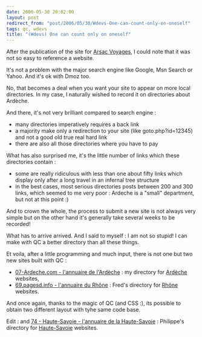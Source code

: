 ```yaml
---
date: 2006-05-30 20:02:00
layout: post
redirect_from: "post/2006/05/30/Wdevs-One-can-count-only-on-oneself"
tags: qc, wdevs
title: "(Wdevs) One can count only on oneself"
---
```


After the publication of the site for [Arsac Voyages](http://www.arsac-tourisme.com/), I could note that it was
not so easy to reference a website.

It's not a problem with the major search engine like Google, Msn Search or
Yahoo. And it's ok with Dmoz too.

No, that becomes a deal when you want your site to appear on more local
directories. In my case, I naturally wished to record it on directories about
Ardèche.

And there, it's not very brilliant compared to search engine :

* many directories imperatively requires a back link
* a majority make only a redirection to your site (like goto.php?id=12345)
and not a good old true real hard link
* there are also all those directories where you have to pay

What has also surprised me, it's the little number of links which these
directories contain :

* some are really ridiculous with less than one about fifty links which
display only after a long travel in an infernal tree structure
* in the best cases, most serious directories posts between 200 and 300
links, which seemed to me very poor : Ardeche is a "small" department, but
not at this point :)

And to crown the whole, the process to submit a new site is not always very
simple but on the other hand it's generally take several weeks to be
recorded!

What has to arrive arrived. And I said to myself : I am not so stupid!
I can make with QC a better directory than all these things.

Et voila, after a little programming and much input, there is not one but
two new sites built with QC :

* [07-Ardeche.com - l'annuaire de
l'Ardèche](http://07-ardeche.com/) : my directory for [Ardèche](http://en.wikipedia.org/wiki/Ardèche) websites,
* [69.pagesd.info - l'annuaire du
Rhône](http://69.pagesd.info/) : Fred's directory for [Rhône](http://en.wikipedia.org/wiki/Rhône_(département))
websites.

And once again, thanks to the magic of QC (and CSS :), its possible to
obtain two different layout with tyhe same code base.

Edit : and [74 - Haute-Savoie -
l'annuaire de la Haute-Savoie](http://74.pagesd.info/) : Philippe's directory for [Haute-Savoie](http://en.wikipedia.org/wiki/Haute-Savoie) websites.
